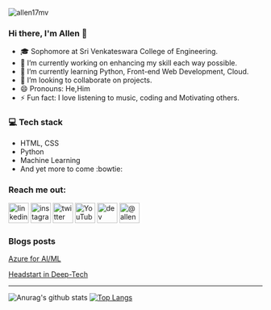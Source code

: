 <p align="left"> <img src="https://komarev.com/ghpvc/?username=allen17mv" alt="allen17mv" /> </p>

### Hi there, I'm Allen 👋


- :mortar_board: Sophomore at Sri Venkateswara College of Engineering.
- 🔭 I’m currently working on enhancing my skill each way possible.
- 🌱 I’m currently learning Python, Front-end Web Development, Cloud.
- 👯 I’m looking to collaborate on projects.
- 😄 Pronouns: He,Him
- ⚡ Fun fact: I love listening to music, coding and Motivating others.

### :computer: Tech stack
* HTML, CSS
* Python
* Machine Learning
* And yet more to come :bowtie:

### Reach me out:
[<img src='https://cdn.jsdelivr.net/npm/simple-icons@3.0.1/icons/linkedin.svg' alt='linkedin' height='40'>](https://www.linkedin.com/in/allenmanoj/) 
[<img src='https://cdn.jsdelivr.net/npm/simple-icons@3.0.1/icons/instagram.svg' alt='instagram' height='40'>](https://www.instagram.com/allenmanoj17/) 
[<img src='https://cdn.jsdelivr.net/npm/simple-icons@3.0.1/icons/twitter.svg' alt='twitter' height='40'>](https://twitter.com/allenmanoj17)
[<img src='https://cdn.jsdelivr.net/npm/simple-icons@3.0.1/icons/youtube.svg' alt='YouTube' height='40'>](https://www.youtube.com/channel/UCVoekzAEHVlaHUFJQ_cuM3w?view_as=subscriber) [<img src='https://cdn.jsdelivr.net/npm/simple-icons@3.0.1/icons/dev-dot-to.svg' alt='dev' height='40'>](https://dev.to/allenmanoj17)
<a href="https://medium.com/@allenmanoj17" target="blank"><img src="https://cdn.jsdelivr.net/npm/simple-icons@3.0.1/icons/medium.svg" alt="@allenmanoj17" height="40"/></a>

### Blogs posts

[Azure for AI/ML](https://medium.com/@allenmanoj17/azure-for-ai-ml-76b91274c391)

[Headstart in Deep-Tech](https://medium.com/@allenmanoj17/head-start-in-deep-tech-4e2195db3849)

<hr/>

![Anurag's github stats](https://github-readme-stats.vercel.app/api?username=allen17mv&show_icons=true&theme=tokyonight)
[![Top Langs](https://github-readme-stats.vercel.app/api/top-langs/?username=allen17mv&layout=compact)](https://github.com/anuraghazra/github-readme-stats)

